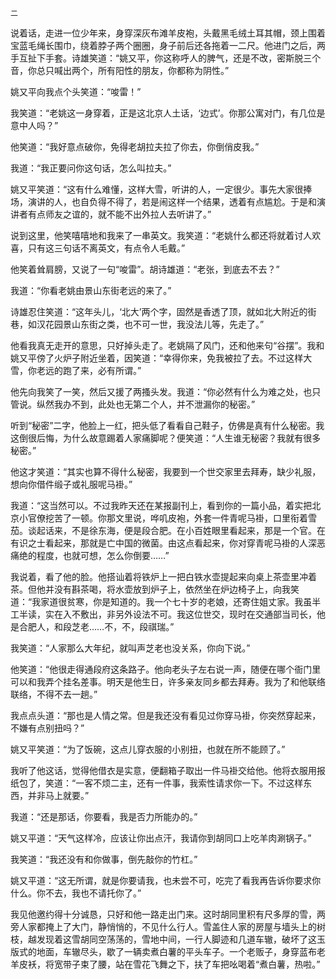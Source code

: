     二 

   说着话，走进一位少年来，身穿深灰布滩羊皮袍，头戴黑毛绒土耳其帽，颈上围着宝蓝毛绳长围巾，绕着脖子两个圈圈，身子前后还各拖着一二尺。他进门之后，两手互扯下手套。诗雄笑道：“姚又平，你这称呼人的脾气，还是不改，密斯脱三个音，你总只喊出两个，所有阳性的朋友，你都称为阴性。”

   姚又平向我点个头笑道：“唆雷！”

   我笑道：“老姚这一身穿着，正是这北京人土话，‘边式’。你那公寓对门，有几位是意中人吗？”

   他笑道：“我好意点破你，免得老胡拉夫拉了你去，你倒俏皮我。”

   我道：“我正要问你这句话，怎么叫拉夫。”

   姚又平笑道：“这有什么难懂，这样大雪，听讲的人，一定很少。事先大家很捧场，演讲的人，也自负得不得了，若是闹这样一个结果，透着有点尴尬。于是和演讲者有点师友之谊的，就不能不出外拉人去听讲了。”

   说到这里，他笑嘻嘻地和我来了一串英文。我笑道：“老姚什么都还将就着讨人欢喜，只有这三句话不离英文，有点令人毛戴。”

   他笑着耸肩膀，又说了一句“唆雷”。胡诗雄道：“老张，到底去不去？”

   我道：“你看老姚由景山东街老远的来了。”

   诗雄忍住笑道：“这年头儿，‘北大’两个字，固然是香透了顶，就如北大附近的街巷，如汉花园景山东街之类，也不可一世，我没法儿等，先走了。”

   他看我真无走开的意思，只好掉头走了。老姚隔了风门，还和他来句“谷摆”。我和姚又平傍了火炉子附近坐着，因笑道：“幸得你来，免我被拉了去。不过这样大雪，你老远的跑了来，必有所谓。”

   他先向我笑了一笑，然后又援了两搔头发。我道：“你必然有什么为难之处，也只管说。纵然我办不到，此处也无第二个人，并不泄漏你的秘密。”

   听到“秘密”二字，他脸上一红，把头低了看看自己鞋子，仿佛是真有什么秘密。我这倒很后悔，为什么故意踢着人家痛脚呢？便笑道：“人生谁无秘密？我就有很多秘密。”

   他这才笑道：“其实也算不得什么秘密，我要到一个世交家里去拜寿，缺少礼服，想向你借件缎子或礼服呢马褂。”

   我道：“这当然可以。不过我昨天还在某报副刊上，看到你的一篇小品，着实把北京小官僚挖苦了一顿。你那文里说，哗叽皮袍，外套一件青呢马褂，口里衔着雪茄。谈起话来，不是徐东海，便是段合肥。在小百姓眼里看起来，那是一个官。在有识之士看起来，那就是亡中国的微菌。由这点看起来，你对穿青呢马褂的人深恶痛绝的程度，也就可想，怎么你倒要……”

   我说着，看了他的脸。他搭讪着将铁炉上一把白铁水壶提起来向桌上茶壶里冲着茶。但他并没有斟茶喝，将水壶放到炉子上，依然坐在炉边椅子上，向我笑道：“我家道很贫寒，你是知道的。我一个七十岁的老娘，还寄住姐丈家。我虽半工半读，实在入不敷出，非另外设法不可。我这位世交，现时在交通部当司长，他是合肥人，和段芝老……不，不，段祺瑞。”

   我笑道：“人家那么大年纪，就叫声芝老也没关系，你向下说。”

   他笑道：“他很走得通段府这条路子。他向老头子左右说一声，随便在哪个衙门里可以和我弄个挂名差事。明天是他生日，许多亲友同乡都去拜寿。我为了和他联络联络，不得不去一趟。”

   我点点头道：“那也是人情之常。但是我还没有看见过你穿马褂，你突然穿起来，不嫌有点别扭吗？”

   姚又平笑道：“为了饭碗，这点儿穿衣服的小别扭，也就在所不能顾了。”

   我听了他这话，觉得他借衣是实意，便翻箱子取出一件马褂交给他。他将衣服用报纸包了，笑道：“一客不烦二主，还有一件事，我索性请求你一下。不过这样东西，并非马上就要。”

   我道：“还是那话，你要看，我是否力所能办的。”

   姚又平道：“天气这样冷，应该让你出点汗，我请你到胡同口上吃羊肉涮锅子。”

   我笑道：“我还没有和你做事，倒先敲你的竹杠。”

   姚又平道：“这无所谓，就是你要请我，也未尝不可，吃完了看我再告诉你要求你什么。你不去，我也不请托你了。”

   我见他邀约得十分诚恳，只好和他一路走出门来。这时胡同里积有尺多厚的雪，两旁人家都掩上了大门，静悄悄的，不见什么行人。雪盖住人家的房屋与墙头上的树枝，越发现着这雪胡同空荡荡的，雪地中间，一行人脚迹和几道车辙，破坏了这玉版式的地面，车辙尽头，歇了一辆卖煮白薯的平头车子。一个老贩子，身穿蓝布老羊皮袄，将宽带子束了腰，站在雪花飞舞之下，扶了车把吆喝着“煮白薯，热啦。”

